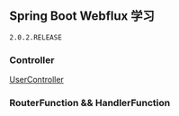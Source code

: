 ## Spring Boot Webflux 学习
	2.0.2.RELEASE

### Controller
[UserController](../../tree/v1.0.1)

### RouterFunction && HandlerFunction
